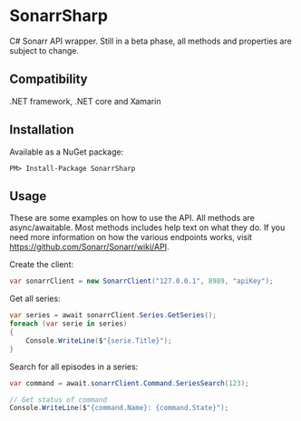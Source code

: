 # SonarrSharp
C# Sonarr API wrapper. Still in a beta phase, all methods and properties are subject to change.

## Compatibility
.NET framework, .NET core and Xamarin

## Installation
Available as a NuGet package:
```
PM> Install-Package SonarrSharp
```

## Usage
These are some examples on how to use the API. All methods are async/awaitable. Most methods includes help text on what they do. If you need more information on how the various endpoints works, visit https://github.com/Sonarr/Sonarr/wiki/API.

Create the client:
```c#
var sonarrClient = new SonarrClient("127.0.0.1", 8989, "apiKey");
```

Get all series:
```c#
var series = await sonarrClient.Series.GetSeries();
foreach (var serie in series)
{
    Console.WriteLine($"{serie.Title}");
}
```

Search for all episodes in a series:
```c#
var command = await.sonarrClient.Command.SeriesSearch(123);

// Get status of command
Console.WriteLine($"{command.Name}: {command.State}");
```
